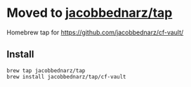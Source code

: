 # Moved to [jacobbednarz/tap](https://github.com/jacobbednarz/homebrew-tap)

Homebrew tap for https://github.com/jacobbednarz/cf-vault/

## Install

```
brew tap jacobbednarz/tap
brew install jacobbednarz/tap/cf-vault
```
